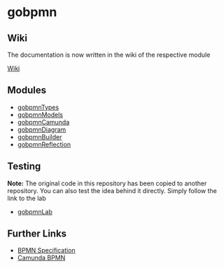# gobpmn

## Wiki

The documentation is now written in the wiki of the respective module

[Wiki](https://github.com/deemount/gobpmn/wiki)

## Modules

+ [gobpmnTypes](https://github.com/deemount/gobpmnTypes)
+ [gobpmnModels](https://github.com/deemount/gobpmnModels)
+ [gobpmnCamunda](https://github.com/deemount/gobpmnCamunda)
+ [gobpmnDiagram](https://github.com/deemount/gobpmnDiagram)
+ [gobpmnBuilder](https://github.com/deemount/gobpmnBuilder)
+ [gobpmnReflection](https://github.com/deemount/gobpmnReflection)


## Testing

**Note:** The original code in this repository has been copied to another repository.
You can also test the idea behind it directly. Simply follow the link to the lab

+ [gobpmnLab](https://github.com/deemount/gobpmnLab)

## Further Links

+ [BPMN Specification](https://www.omg.org/spec/BPMN)
+ [Camunda BPMN](https://camunda.com/bpmn/)
